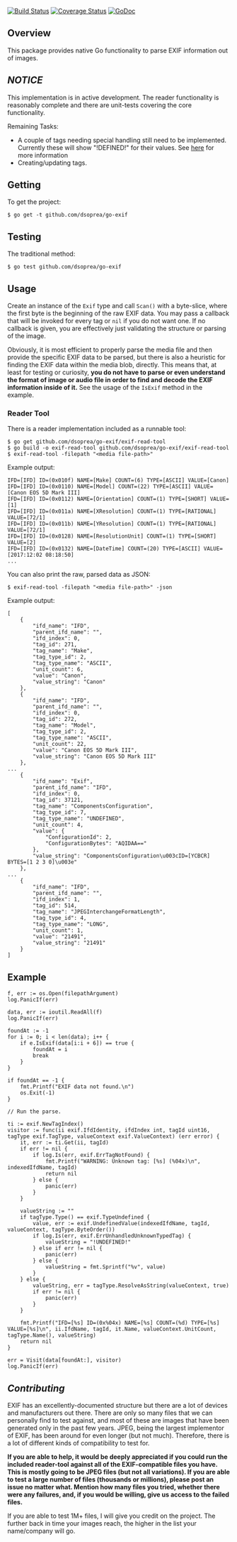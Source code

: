 [![Build Status](https://travis-ci.org/dsoprea/go-exif.svg?branch=master)](https://travis-ci.org/dsoprea/go-exif)
[![Coverage Status](https://coveralls.io/repos/github/dsoprea/go-exif/badge.svg?branch=master)](https://coveralls.io/github/dsoprea/go-exif?branch=master)
[![GoDoc](https://godoc.org/github.com/dsoprea/go-exif?status.svg)](https://godoc.org/github.com/dsoprea/go-exif)

## Overview

This package provides native Go functionality to parse EXIF information out of images.


## *NOTICE*

This implementation is in active development. The reader functionality is reasonably complete and there are unit-tests covering the core functionality.

Remaining Tasks:

- A couple of tags needing special handling still need to be implemented. Currently these will show "!DEFINED!" for their values. See [here](type.go#L688) for more information
- Creating/updating tags.


## Getting

To get the project:

```
$ go get -t github.com/dsoprea/go-exif
```


## Testing

The traditional method:

```
$ go test github.com/dsoprea/go-exif
```


## Usage

Create an instance of the `Exif` type and call `Scan()` with a byte-slice, where the first byte is the beginning of the raw EXIF data. You may pass a callback that will be invoked for every tag or `nil` if you do not want one. If no callback is given, you are effectively just validating the structure or parsing of the image.

Obviously, it is most efficient to properly parse the media file and then provide the specific EXIF data to be parsed, but there is also a heuristic for finding the EXIF data within the media blob, directly. This means that, at least for testing or curiosity, **you do not have to parse or even understand the format of image or audio file in order to find and decode the EXIF information inside of it.** See the usage of the `IsExif` method in the example.


### Reader Tool

There is a reader implementation included as a runnable tool:

```
$ go get github.com/dsoprea/go-exif/exif-read-tool
$ go build -o exif-read-tool github.com/dsoprea/go-exif/exif-read-tool
$ exif-read-tool -filepath "<media file-path>"
```

Example output:

```
IFD=[IFD] ID=(0x010f) NAME=[Make] COUNT=(6) TYPE=[ASCII] VALUE=[Canon]
IFD=[IFD] ID=(0x0110) NAME=[Model] COUNT=(22) TYPE=[ASCII] VALUE=[Canon EOS 5D Mark III]
IFD=[IFD] ID=(0x0112) NAME=[Orientation] COUNT=(1) TYPE=[SHORT] VALUE=[1]
IFD=[IFD] ID=(0x011a) NAME=[XResolution] COUNT=(1) TYPE=[RATIONAL] VALUE=[72/1]
IFD=[IFD] ID=(0x011b) NAME=[YResolution] COUNT=(1) TYPE=[RATIONAL] VALUE=[72/1]
IFD=[IFD] ID=(0x0128) NAME=[ResolutionUnit] COUNT=(1) TYPE=[SHORT] VALUE=[2]
IFD=[IFD] ID=(0x0132) NAME=[DateTime] COUNT=(20) TYPE=[ASCII] VALUE=[2017:12:02 08:18:50]
...
```

You can also print the raw, parsed data as JSON:

```
$ exif-read-tool -filepath "<media file-path>" -json
```

Example output:

```
[
    {
        "ifd_name": "IFD",
        "parent_ifd_name": "",
        "ifd_index": 0,
        "tag_id": 271,
        "tag_name": "Make",
        "tag_type_id": 2,
        "tag_type_name": "ASCII",
        "unit_count": 6,
        "value": "Canon",
        "value_string": "Canon"
    },
    {
        "ifd_name": "IFD",
        "parent_ifd_name": "",
        "ifd_index": 0,
        "tag_id": 272,
        "tag_name": "Model",
        "tag_type_id": 2,
        "tag_type_name": "ASCII",
        "unit_count": 22,
        "value": "Canon EOS 5D Mark III",
        "value_string": "Canon EOS 5D Mark III"
    },
...
    {
        "ifd_name": "Exif",
        "parent_ifd_name": "IFD",
        "ifd_index": 0,
        "tag_id": 37121,
        "tag_name": "ComponentsConfiguration",
        "tag_type_id": 7,
        "tag_type_name": "UNDEFINED",
        "unit_count": 4,
        "value": {
            "ConfigurationId": 2,
            "ConfigurationBytes": "AQIDAA=="
        },
        "value_string": "ComponentsConfiguration\u003cID=[YCBCR] BYTES=[1 2 3 0]\u003e"
    },
...
    {
        "ifd_name": "IFD",
        "parent_ifd_name": "",
        "ifd_index": 1,
        "tag_id": 514,
        "tag_name": "JPEGInterchangeFormatLength",
        "tag_type_id": 4,
        "tag_type_name": "LONG",
        "unit_count": 1,
        "value": "21491",
        "value_string": "21491"
    }
]
```


## Example

```
f, err := os.Open(filepathArgument)
log.PanicIf(err)

data, err := ioutil.ReadAll(f)
log.PanicIf(err)

foundAt := -1
for i := 0; i < len(data); i++ {
    if e.IsExif(data[i:i + 6]) == true {
        foundAt = i
        break
    }
}

if foundAt == -1 {
    fmt.Printf("EXIF data not found.\n")
    os.Exit(-1)
}

// Run the parse.

ti := exif.NewTagIndex()
visitor := func(ii exif.IfdIdentity, ifdIndex int, tagId uint16, tagType exif.TagType, valueContext exif.ValueContext) (err error) {
    it, err := ti.Get(ii, tagId)
    if err != nil {
        if log.Is(err, exif.ErrTagNotFound) {
            fmt.Printf("WARNING: Unknown tag: [%s] (%04x)\n", indexedIfdName, tagId)
            return nil
        } else {
            panic(err)
        }
    }

    valueString := ""
    if tagType.Type() == exif.TypeUndefined {
        value, err := exif.UndefinedValue(indexedIfdName, tagId, valueContext, tagType.ByteOrder())
        if log.Is(err, exif.ErrUnhandledUnknownTypedTag) {
            valueString = "!UNDEFINED!"
        } else if err != nil {
            panic(err)
        } else {
            valueString = fmt.Sprintf("%v", value)
        }
    } else {
        valueString, err = tagType.ResolveAsString(valueContext, true)
        if err != nil {
            panic(err)
        }
    }

    fmt.Printf("IFD=[%s] ID=(0x%04x) NAME=[%s] COUNT=(%d) TYPE=[%s] VALUE=[%s]\n", ii.IfdName, tagId, it.Name, valueContext.UnitCount, tagType.Name(), valueString)
    return nil
}

err = Visit(data[foundAt:], visitor)
log.PanicIf(err)
```


## *Contributing*

EXIF has an excellently-documented structure but there are a lot of devices and manufacturers out there. There are only so many files that we can personally find to test against, and most of these are images that have been generated only in the past few years. JPEG, being the largest implementor of EXIF, has been around for even longer (but not much). Therefore, there is a lot of different kinds of compatibility to test for.

**If you are able to help, it would be deeply appreciated if you could run the included reader-tool against all of the EXIF-compatible files you have. This is mostly going to be JPEG files (but not all variations). If you are able to test a large number of files (thousands or millions), please post an issue no matter what. Mention how many files you tried, whether there were any failures, and, if you would be willing, give us access to the failed files.**

If you are able to test 1M+ files, I will give you credit on the project. The further back in time your images reach, the higher in the list your name/company will go.
